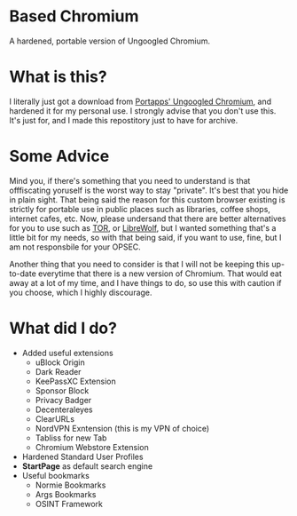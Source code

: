 # Based Chromium
A hardened, portable version of Ungoogled Chromium.

# What is this?
I literally just got a download from [Portapps' Ungoogled Chromium](https://portapps.io/app/ungoogled-chromium-portable/), and hardened it for my personal use. I strongly advise that you don't use this. It's just for, and I made this repostitory just to have for archive.

# Some Advice
Mind you, if there's something that you need to understand is that offfiscating yoruself is the worst way to stay "private". It's best that you hide in plain sight. That being said the reason for this custom browser existing is strictly for portable use in public places such as libraries, coffee shops, internet cafes, etc. Now, please undersand that there are better alternatives for you to use such as [TOR](https://www.torproject.org/), or [LibreWolf](https://librewolf.net/), but I wanted something that's a little bit for my needs, so with that being said, if you want to use, fine, but I am not responsbile for your OPSEC. 

Another thing that you need to consider is that I will not be keeping this up-to-date everytime that there is a new version of Chromium. That would eat away at a lot of my time, and I have things to do, so use this with caution if you choose, which I highly discourage.

# What did I do?
- Added useful extensions
  - uBlock Origin
  - Dark Reader
  - KeePassXC Extension
  - Sponsor Block
  - Privacy Badger
  - Decenteraleyes
  - ClearURLs
  - NordVPN Exntension (this is my VPN of choice)
  - Tabliss for new Tab
  - Chromium Webstore Extension
- Hardened Standard User Profiles
- **StartPage** as default search engine
- Useful bookmarks
  - Normie Bookmarks
  - Args Bookmarks
  - OSINT Framework

